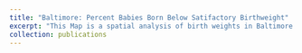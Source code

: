 ```yaml
---
title: "Baltimore: Percent Babies Born Below Satifactory Birthweight"
excerpt: "This Map is a spatial analysis of birth weights in Baltimore and their relationship with known sources of air pollution <br/><img src='/images/baltimore.png'>"
collection: publications
---
```

